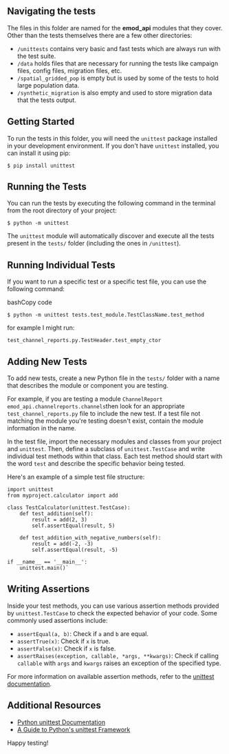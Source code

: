 ## Navigating the tests

The files in this folder are named for the **emod_api** modules that they cover. Other than the tests themselves there are a few other directories:

 - `/unittests` contains very basic and fast tests which are always run with the test suite. 
 - `/data` holds files that are necessary for running the tests like campaign files, config files, migration files, etc.
 - `/spatial_gridded_pop` is empty but is used by some of the tests to hold large population data.
 - `/synthetic_migration` is also empty and used to store migration data that the tests output.

## Getting Started

To run the tests in this folder, you will need the `unittest` package installed in your development environment. If you don't have `unittest` installed, you can install it using pip:

`$ pip install unittest` 

## Running the Tests

You can run the tests by executing the following command in the terminal from the root directory of your project:

`$ python -m unittest` 

The `unittest` module will automatically discover and execute all the tests present in the `tests/` folder (including the ones in `/unittest`).

## Running Individual Tests

If you want to run a specific test or a specific test file, you can use the following command:

bashCopy code

`$ python -m unittest tests.test_module.TestClassName.test_method` 

for example I might run:


`test_channel_reports.py.TestHeader.test_empty_ctor`

## Adding New Tests

To add new tests, create a new Python file in the `tests/` folder with a name that describes the module or component you are testing. 

For example, if you are testing a module `ChannelReport` `emod_api.channelreports.channels`then look for an appropriate `test_channel_reports.py` file to include the new test. If a test file not matching the module you're testing doesn't exist, contain the module information in the name.

In the test file, import the necessary modules and classes from your project and `unittest`. Then, define a subclass of `unittest.TestCase` and write individual test methods within that class. Each test method should start with the word `test` and describe the specific behavior being tested.

Here's an example of a simple test file structure:

```
import unittest
from myproject.calculator import add

class TestCalculator(unittest.TestCase):
    def test_addition(self):
        result = add(2, 3)
        self.assertEqual(result, 5)

    def test_addition_with_negative_numbers(self):
        result = add(-2, -3)
        self.assertEqual(result, -5)

if __name__ == '__main__':
    unittest.main()` 
```


## Writing Assertions

Inside your test methods, you can use various assertion methods provided by `unittest.TestCase` to check the expected behavior of your code. Some commonly used assertions include:

-   `assertEqual(a, b)`: Check if `a` and `b` are equal.
-   `assertTrue(x)`: Check if `x` is true.
-   `assertFalse(x)`: Check if `x` is false.
-   `assertRaises(exception, callable, *args, **kwargs)`: Check if calling `callable` with `args` and `kwargs` raises an exception of the specified type.

For more information on available assertion methods, refer to the [unittest documentation](https://docs.python.org/3/library/unittest.html).

## Additional Resources

-   [Python unittest Documentation](https://docs.python.org/3/library/unittest.html)
-   [A Guide to Python's unittest Framework](https://realpython.com/python-testing/#unit-tests)

Happy testing!